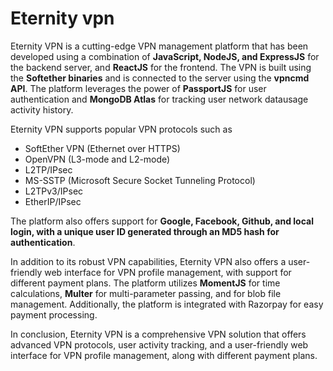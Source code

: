 <h1>Eternity vpn</h1>

<p>Eternity VPN is a cutting-edge VPN management platform that has been developed using a combination of <strong>JavaScript, NodeJS, and ExpressJS</strong> for the backend server, and <strong>ReactJS</strong> for the frontend. The VPN is built using the <strong>Softether binaries</strong> and is connected to the server using the <strong>vpncmd API</strong>. The platform leverages the power of <strong>PassportJS</strong> for user authentication and <strong>MongoDB Atlas</strong> for tracking user network datausage activity history.</p>

<p>Eternity VPN supports popular VPN protocols such as</p> 
<ul>
<li>SoftEther VPN (Ethernet over HTTPS)</li>
<li>OpenVPN (L3-mode and L2-mode)</li>
<li>L2TP/IPsec</li>
<li>MS-SSTP (Microsoft Secure Socket Tunneling Protocol)</li>
<li>L2TPv3/IPsec</li>
<li>EtherIP/IPsec</li>
</ul>
The platform also offers support for <strong>Google, Facebook, Github, and local login, with a unique user ID generated through an MD5 hash for authentication</strong>.

In addition to its robust VPN capabilities, Eternity VPN also offers a user-friendly web interface for VPN profile management, with support for different payment plans. The platform utilizes <strong>MomentJS</strong> for time calculations, <strong>Multer</strong> for multi-parameter passing, and for blob file management. Additionally, the platform is integrated with Razorpay for easy payment processing.

In conclusion, Eternity VPN is a comprehensive VPN solution that offers advanced VPN protocols, user activity tracking, and a user-friendly web interface for VPN profile management, along with different payment plans.
